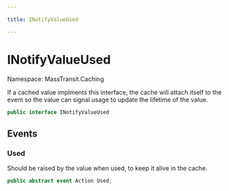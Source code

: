 ```yaml
---

title: INotifyValueUsed

---
```


# INotifyValueUsed

Namespace: MassTransit.Caching

If a cached value implments this interface, the cache will attach itself to the
 event so the value can signal usage to update the lifetime of the value.

```csharp
public interface INotifyValueUsed
```

## Events

### **Used**

Should be raised by the value when used, to keep it alive in the cache.

```csharp
public abstract event Action Used;
```
